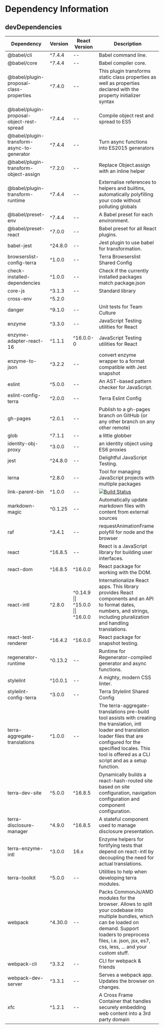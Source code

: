 # Dependency Information

## devDependencies
| Dependency | Version | React Version | Description |
|-|-|-|-|
| @babel/cli | ^7.4.4 | -- | Babel command line. |
| @babel/core | ^7.4.4 | -- | Babel compiler core. |
| @babel/plugin-proposal-class-properties | ^7.4.0 | -- | This plugin transforms static class properties as well as properties declared with the property initializer syntax |
| @babel/plugin-proposal-object-rest-spread | ^7.4.4 | -- | Compile object rest and spread to ES5 |
| @babel/plugin-transform-async-to-generator | ^7.4.4 | -- | Turn async functions into ES2015 generators |
| @babel/plugin-transform-object-assign | ^7.2.0 | -- | Replace Object.assign with an inline helper |
| @babel/plugin-transform-runtime | ^7.4.4 | -- | Externalise references to helpers and builtins, automatically polyfilling your code without polluting globals |
| @babel/preset-env | ^7.4.4 | -- | A Babel preset for each environment. |
| @babel/preset-react | ^7.0.0 | -- | Babel preset for all React plugins. |
| babel-jest | ^24.8.0 | -- | Jest plugin to use babel for transformation. |
| browserslist-config-terra | ^1.0.0 | -- | Terra Browserslist Shared Config |
| check-installed-dependencies | ^1.0.0 | -- | Check if the currently installed packages match package.json |
| core-js | ^3.1.3 | -- | Standard library |
| cross-env | ^5.2.0 | | |
| danger | ^9.1.0 | -- | Unit tests for Team Culture |
| enzyme | ^3.3.0 | -- | JavaScript Testing utilities for React |
| enzyme-adapter-react-16 | ^1.1.1 | ^16.0.0-0 | JavaScript Testing utilities for React |
| enzyme-to-json | ^3.2.2 | -- | convert enzyme wrapper to a format compatible with Jest snapshot |
| eslint | ^5.0.0 | -- | An AST-based pattern checker for JavaScript. |
| eslint-config-terra | ^2.0.0 | -- | Terra Eslint Config |
| gh-pages | ^2.0.1 | -- | Publish to a gh-pages branch on GitHub (or any other branch on any other remote) |
| glob | ^7.1.1 | -- | a little globber |
| identity-obj-proxy | ^3.0.0 | -- | an identity object using ES6 proxies |
| jest | ^24.8.0 | -- | Delightful JavaScript Testing. |
| lerna | ^2.8.0 | -- | Tool for managing JavaScript projects with multiple packages |
| link-parent-bin | ^1.0.0 | -- | [![Build Status](https://travis-ci.org/nicojs/node-link-parent-bin.svg?branch=master)](https://travis-ci.org/nicojs/node-link-parent-bin) |
| markdown-magic | ^0.1.25 | -- | Automatically update markdown files with content from external sources |
| raf | ^3.4.1 | -- | requestAnimationFrame polyfill for node and the browser |
| react | ^16.8.5 | -- | React is a JavaScript library for building user interfaces. |
| react-dom | ^16.8.5 | ^16.0.0 | React package for working with the DOM. |
| react-intl | ^2.8.0 | ^0.14.9 \|\| ^15.0.0 \|\| ^16.0.0 | Internationalize React apps. This library provides React components and an API to format dates, numbers, and strings, including pluralization and handling translations. |
| react-test-renderer | ^16.4.2 | ^16.0.0 | React package for snapshot testing. |
| regenerator-runtime | ^0.13.2 | -- | Runtime for Regenerator-compiled generator and async functions. |
| stylelint | ^10.0.1 | -- | A mighty, modern CSS linter. |
| stylelint-config-terra | ^3.0.0 | -- | Terra Stylelint Shared Config |
| terra-aggregate-translations | ^1.0.0 | -- | The terra-aggregate-translations pre-build tool assists with creating the translation, intl loader and translation loader files that are configured for the specified locales. This tool is offered as a CLI script and as a setup function. |
| terra-dev-site | ^5.0.0 | ^16.8.5 | Dynamically builds a react-hash-routed site based on site configuration, navigation configuration and component configuration. |
| terra-disclosure-manager | ^4.9.0 | ^16.8.5 | A stateful component used to manage disclosure presentation. |
| terra-enzyme-intl | ^3.0.0 | 16.x | Enzyme helpers for fortifying tests that depend on react-intl by decoupling the need for actual translations. |
| terra-toolkit | ^5.0.0 | -- | Utilities to help when developing terra modules. |
| webpack | ^4.30.0 | -- | Packs CommonJs/AMD modules for the browser. Allows to split your codebase into multiple bundles, which can be loaded on demand. Support loaders to preprocess files, i.e. json, jsx, es7, css, less, ... and your custom stuff. |
| webpack-cli | ^3.3.2 | -- | CLI for webpack & friends |
| webpack-dev-server | ^3.3.1 | -- | Serves a webpack app. Updates the browser on changes. |
| xfc | ^1.2.1 | -- | A Cross Frame Container that handles securely embedding web content into a 3rd party domain |
